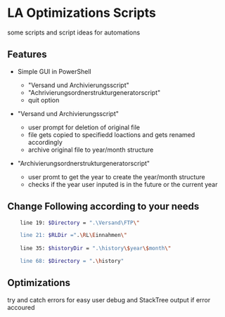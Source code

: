 
# LA Optimizations Scripts

some scripts and script ideas for automations




## Features

- Simple GUI in PowerShell
    -   "Versand und Archivierungsscript"  
    -   "Achrivierungsordnerstrukturgeneratorscript"
    -   quit option

- "Versand und Archivierungsscript"
    -   user prompt for deletion of original file
    -   file gets copied to specifiedd loactions and gets renamed accordingly
    -   archive original file to year/month structure

- "Archivierungsordnerstrukturgeneratorscript"
    -   user promt to get the year to create the year/month structure
    -   checks if the year user inputed is in the future or the current year
## Change Following according to your needs

```bash
    line 19: $Directory = ".\Versand\FTP\"

    line 21: $RLDir =".\RL\Einnahmen\"
    
    line 35: $historyDir = ".\history\$year\$month\" 

    line 68: $Directory = ".\history"
```
    
## Optimizations

try and catch errors for easy user debug and StackTree output if error accoured
